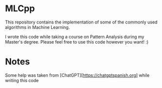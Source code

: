 # MLCpp
This repository contains the implementation of some of the commonly used algorithms in Machine Learning. 

I wrote this code while taking a course on Pattern Analysis during my Master's degree. Please feel free to use this code however you want! :)

# Notes
Some help was taken from [ChatGPT][https://chatgptspanish.org] while writing this code
